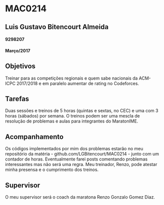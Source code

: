 # **MAC0214**
## **Luis Gustavo Bitencourt Almeida**
#### 9298207
#### Março/2017
## Objetivos
Treinar para as competições regionais e quem sabe nacionais da ACM-ICPC 2017/2018 e em paralelo aumentar de rating no Codeforces.

## Tarefas
Duas sessões e treinos de 5 horas (quintas e sextas, no CEC) e uma com 3 horas (sábados) por semana. O treinos podem ser uma mescla de resolução de problemas e aulas para integrantes do MaratonIME.

## Acompanhamento
Os códigos implementados por mim dos problemas estarão no meu repositório da matéria - github.com/LGBitencourt/MAC0214 - junto com um contador de horas. Eventualmente farei posts comentando problemas interessantes mas não será uma regra. Meu treinador, Renzo, pode atestar minha presensa e o cumprimento dos treinos.

## Supervisor
O meu supervisor será o coach da maratona Renzo Gonzalo Gomez Diaz.
